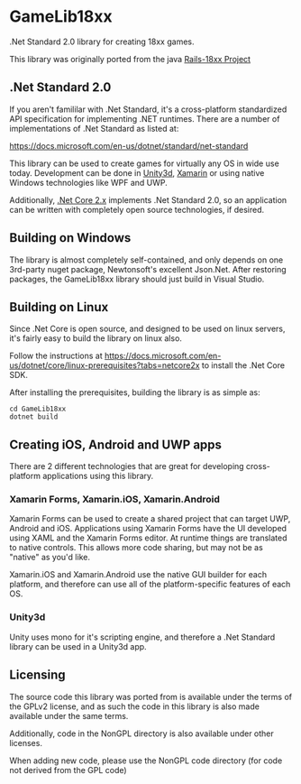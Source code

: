 # GameLib18xx
.Net Standard 2.0 library for creating 18xx games.

This library was originally ported from the java [Rails-18xx Project](https://github.com/Rails-18xx/Rails)

## .Net Standard 2.0
If you aren't famililar with .Net Standard, it's a cross-platform standardized API specification for implementing .NET runtimes.  There are a number of implementations of .Net Standard as listed at:

https://docs.microsoft.com/en-us/dotnet/standard/net-standard

This library can be used to create games for virtually any OS in wide use today.  Development can be done in [Unity3d](https://unity3d.com), [Xamarin](https://www.xamarin.com) or using native Windows technologies like WPF and UWP.

Additionally, [.Net Core 2.x](https://github.com/dotnet/core) implements .Net Standard 2.0, so an application can be written with completely open source technologies, if desired.

## Building on Windows
The library is almost completely self-contained, and only depends on one 3rd-party nuget package, Newtonsoft's excellent Json.Net.  After restoring packages, the GameLib18xx library should just build in Visual Studio.

## Building on Linux
Since .Net Core is open source, and designed to be used on linux servers, it's fairly easy to build the library on linux also.

Follow the instructions at https://docs.microsoft.com/en-us/dotnet/core/linux-prerequisites?tabs=netcore2x to install the .Net Core SDK.

After installing the prerequisites, building the library is as simple as:
```
cd GameLib18xx
dotnet build
```

## Creating iOS, Android and UWP apps
There are 2 different technologies that are great for developing cross-platform applications using this library.

### Xamarin Forms, Xamarin.iOS, Xamarin.Android
Xamarin Forms can be used to create a shared project that can target UWP, Android and iOS.  Applications using Xamarin Forms have the UI developed using XAML and the Xamarin Forms editor.  At runtime things are translated to native controls.  This allows more code sharing, but may not be as "native" as you'd like.

Xamarin.iOS and Xamarin.Android use the native GUI builder for each platform, and therefore can use all of the platform-specific features of each OS.

### Unity3d
Unity uses mono for it's scripting engine, and therefore a .Net Standard library can be used in a Unity3d app.  

## Licensing
The source code this library was ported from is available under the terms of the GPLv2 license, and as such the code in this library is also made available under the same terms.

Additionally, code in the NonGPL directory is also available under other licenses.

When adding new code, please use the NonGPL code directory (for code not derived from the GPL code)

